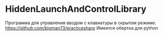 # HiddenLaunchAndControlLibrary

Программа для управления вводом с клавиатуры в скрытом режиме. https://github.com/bigman73/practicesharp 
Имеется обертка для python
